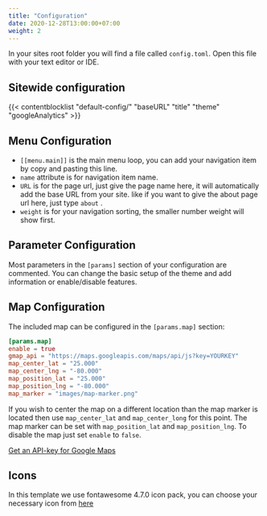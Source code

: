 ```yaml
---
title: "Configuration"
date: 2020-12-28T13:00:00+07:00
weight: 2
---
```


In your sites root folder you will find a file called `config.toml`. Open this file with your text editor or IDE.

## Sitewide configuration

{{< contentblocklist "default-config/" "baseURL" "title" "theme" "googleAnalytics" >}}

## Menu Configuration

* `[[menu.main]]` is the main menu loop, you can add your navigation item by copy and pasting this line.
* `name` attribute is for navigation item name.
* `URL` is for the page url, just give the page name here, it will automatically add the base URL from your site. like if you want to give the about page url here, just type `about` .
* `weight` is for your navigation sorting, the smaller number weight will show first.

## Parameter Configuration

Most parameters in the `[params]` section of your configuration are commented. You can change the basic setup of the theme and add information or enable/disable features.

## Map Configuration

The included map can be configured in the `[params.map]` section:

```toml
[params.map]
enable = true
gmap_api = "https://maps.googleapis.com/maps/api/js?key=YOURKEY"
map_center_lat = "25.000"
map_center_lng = "-80.000"
map_position_lat = "25.000"
map_position_lng = "-80.000"
map_marker = "images/map-marker.png"
```

If you wish to center the map on a different location than the map marker is located then use `map_center_lat` and `map_center_long` for this point. The map marker can be set with `map_position_lat` and `map_position_lng`. To disable the map just set `enable` to `false`. 

[Get an API-key for Google Maps](https://developers.google.com/maps/documentation/javascript/get-api-key)

## Icons

In this template we use fontawesome 4.7.0 icon pack, you can choose your necessary icon from [here](https://fontawesome.com/v4.7.0/icons/)
